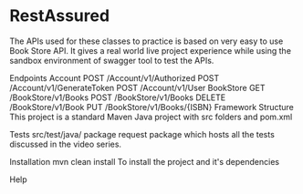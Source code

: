 # RestAssured

The APIs used for these classes to practice is based on very easy to use Book Store API. It gives a real world live project experience while using the sandbox environment of swagger tool to test the APIs.

Endpoints
Account
POST /Account/v1/Authorized
POST /Account/v1/GenerateToken
POST /Account/v1/User
BookStore
GET /BookStore/v1/Books
POST /BookStore/v1/Books
DELETE /BookStore/v1/Book
PUT /BookStore/v1/Books/{ISBN}
Framework
Structure
This project is a standard Maven Java project with src folders and pom.xml

Tests
src/test/java/ package request package which hosts all the tests discussed in the video series.

Installation
mvn clean install To install the project and it's dependencies

Help

